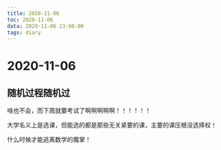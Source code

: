 ```yaml
---
title: 2020-11-06
toc: 2020-11-06
data: 2020-11-06 23:00:00
tags: diary
---
```



# 2020-11-06

## 随机过程随机过

啥也不会，而下周就要考试了啊啊啊啊啊！！！！！！

大学名义上是选课，但能选的都是那些无关紧要的课，主要的课压根没选择权！

什么时候才能逃离数学的魔掌！





